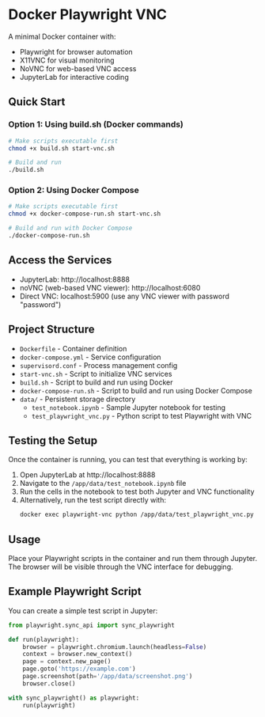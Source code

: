 # Docker Playwright VNC

A minimal Docker container with:
- Playwright for browser automation
- X11VNC for visual monitoring
- NoVNC for web-based VNC access
- JupyterLab for interactive coding

## Quick Start

### Option 1: Using build.sh (Docker commands)
```bash
# Make scripts executable first
chmod +x build.sh start-vnc.sh

# Build and run
./build.sh
```

### Option 2: Using Docker Compose
```bash
# Make scripts executable first
chmod +x docker-compose-run.sh start-vnc.sh

# Build and run with Docker Compose
./docker-compose-run.sh
```

## Access the Services

- JupyterLab: http://localhost:8888
- noVNC (web-based VNC viewer): http://localhost:6080
- Direct VNC: localhost:5900 (use any VNC viewer with password "password")

## Project Structure

- `Dockerfile` - Container definition
- `docker-compose.yml` - Service configuration
- `supervisord.conf` - Process management config
- `start-vnc.sh` - Script to initialize VNC services
- `build.sh` - Script to build and run using Docker
- `docker-compose-run.sh` - Script to build and run using Docker Compose
- `data/` - Persistent storage directory
  - `test_notebook.ipynb` - Sample Jupyter notebook for testing
  - `test_playwright_vnc.py` - Python script to test Playwright with VNC

## Testing the Setup

Once the container is running, you can test that everything is working by:

1. Open JupyterLab at http://localhost:8888
2. Navigate to the `/app/data/test_notebook.ipynb` file
3. Run the cells in the notebook to test both Jupyter and VNC functionality
4. Alternatively, run the test script directly with:
   ```bash
   docker exec playwright-vnc python /app/data/test_playwright_vnc.py
   ```

## Usage

Place your Playwright scripts in the container and run them through Jupyter.
The browser will be visible through the VNC interface for debugging.

## Example Playwright Script

You can create a simple test script in Jupyter:

```python
from playwright.sync_api import sync_playwright

def run(playwright):
    browser = playwright.chromium.launch(headless=False)
    context = browser.new_context()
    page = context.new_page()
    page.goto('https://example.com')
    page.screenshot(path='/app/data/screenshot.png')
    browser.close()

with sync_playwright() as playwright:
    run(playwright)
```